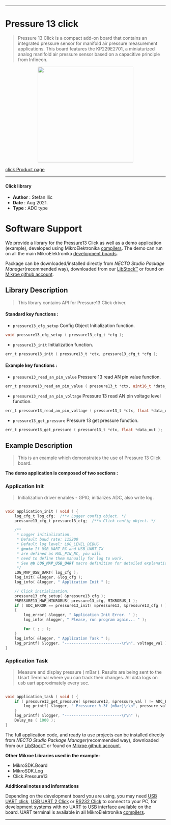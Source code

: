 
---
# Pressure 13 click

> Pressure 13 Click is a compact add-on board that contains an integrated pressure sensor for manifold air pressure measurement applications. This board features the KP229E2701, a miniaturized analog manifold air pressure sensor based on a capacitive principle from Infineon.

<p align="center">
  <img src="https://download.mikroe.com/images/click_for_ide/pressure13_click.png" height=300px>
</p>

[click Product page](https://www.mikroe.com/pressure-13-click)

---


#### Click library

- **Author**        : Stefan Ilic
- **Date**          : Aug 2021.
- **Type**          : ADC type


# Software Support

We provide a library for the Pressure13 Click
as well as a demo application (example), developed using MikroElektronika
[compilers](https://www.mikroe.com/necto-studio).
The demo can run on all the main MikroElektronika [development boards](https://www.mikroe.com/development-boards).

Package can be downloaded/installed directly from *NECTO Studio Package Manager*(recommended way), downloaded from our [LibStock&trade;](https://libstock.mikroe.com) or found on [Mikroe github account](https://github.com/MikroElektronika/mikrosdk_click_v2/tree/master/clicks).

## Library Description

> This library contains API for Pressure13 Click driver.

#### Standard key functions :

- `pressure13_cfg_setup` Config Object Initialization function.
```c
void pressure13_cfg_setup ( pressure13_cfg_t *cfg );
```

- `pressure13_init` Initialization function.
```c
err_t pressure13_init ( pressure13_t *ctx, pressure13_cfg_t *cfg );
```

#### Example key functions :

- `pressure13_read_an_pin_value` Pressure 13 read AN pin value function.
```c
err_t pressure13_read_an_pin_value ( pressure13_t *ctx, uint16_t *data_out );
```

- `pressure13_read_an_pin_voltage` Pressure 13 read AN pin voltage level function.
```c
err_t pressure13_read_an_pin_voltage ( pressure13_t *ctx, float *data_out );
```

- `pressure13_get_pressure` Pressure 13 get pressure function.
```c
err_t pressure13_get_pressure ( pressure13_t *ctx, float *data_out );
```

## Example Description

> This is an example which demonstrates the use of Pressure 13 Click board.

**The demo application is composed of two sections :**

### Application Init

> Initialization driver enables - GPIO, initializes ADC, also write log.

```c

void application_init ( void ) {
    log_cfg_t log_cfg;  /**< Logger config object. */
    pressure13_cfg_t pressure13_cfg;  /**< Click config object. */

    /** 
     * Logger initialization.
     * Default baud rate: 115200
     * Default log level: LOG_LEVEL_DEBUG
     * @note If USB_UART_RX and USB_UART_TX 
     * are defined as HAL_PIN_NC, you will 
     * need to define them manually for log to work. 
     * See @b LOG_MAP_USB_UART macro definition for detailed explanation.
     */
    LOG_MAP_USB_UART( log_cfg );
    log_init( &logger, &log_cfg );
    log_info( &logger, " Application Init " );

    // Click initialization.
    pressure13_cfg_setup( &pressure13_cfg );
    PRESSURE13_MAP_MIKROBUS( pressure13_cfg, MIKROBUS_1 );
    if ( ADC_ERROR == pressure13_init( &pressure13, &pressure13_cfg ) )
    {
        log_error( &logger, " Application Init Error. " );
        log_info( &logger, " Please, run program again... " );

        for ( ; ; );
    }
    log_info( &logger, " Application Task " );
    log_printf( &logger, "-------------------------\r\n", voltage_val );
}

```

### Application Task

> Measure and display pressure ( mBar ). Results are being sent to the Usart Terminal where you can track their changes. All data logs on usb uart approximately every sec.

```c

void application_task ( void ) {
    if ( pressure13_get_pressure( &pressure13, &pressure_val ) != ADC_ERROR ) {
        log_printf( &logger, " Pressure: %.3f [mBar]\r\n", pressure_val );
    }
    log_printf( &logger, "-------------------------\r\n" );
    Delay_ms ( 1000 );
}

```

The full application code, and ready to use projects can be installed directly from *NECTO Studio Package Manager*(recommended way), downloaded from our [LibStock&trade;](https://libstock.mikroe.com) or found on [Mikroe github account](https://github.com/MikroElektronika/mikrosdk_click_v2/tree/master/clicks).

**Other Mikroe Libraries used in the example:**

- MikroSDK.Board
- MikroSDK.Log
- Click.Pressure13

**Additional notes and informations**

Depending on the development board you are using, you may need
[USB UART click](https://www.mikroe.com/usb-uart-click),
[USB UART 2 Click](https://www.mikroe.com/usb-uart-2-click) or
[RS232 Click](https://www.mikroe.com/rs232-click) to connect to your PC, for
development systems with no UART to USB interface available on the board. UART
terminal is available in all MikroElektronika
[compilers](https://shop.mikroe.com/compilers).

---
